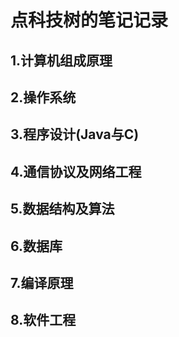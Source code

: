 # 点科技树的笔记记录

## 1.计算机组成原理

## 2.操作系统

## 3.程序设计(Java与C)

## 4.通信协议及网络工程

## 5.数据结构及算法

## 6.数据库

## 7.编译原理

## 8.软件工程
